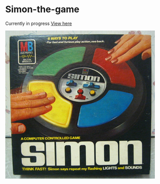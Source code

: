 # Simon-the-game

Currently in progress
[View here](https://rawgit.com/VitaC123/Simon-the-game/master/index.html)

![alt text][logo]

[logo]: https://github.com/VitaC123/Simon-the-game/raw/master/simonGameBox.jpg "Logo"